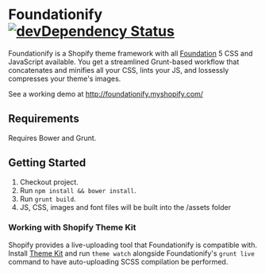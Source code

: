 # Foundationify [![devDependency Status](https://david-dm.org/lukebussey/foundationify/dev-status.svg)](https://david-dm.org/lukebussey/foundationify#info=devDependencies)


Foundationify is a Shopify theme framework with all [Foundation](http://foundation.zurb.com/) 5 CSS and JavaScript available. You get a streamlined Grunt-based workflow that concatenates and minifies all your CSS, lints your JS, and lossessly compresses your theme's images.

See a working demo at http://foundationify.myshopify.com/

## Requirements

Requires Bower and Grunt.

## Getting Started

1. Checkout project.
2. Run `npm install && bower install`.
3. Run `grunt build`.
4. JS, CSS, images and font files will be built into the /assets folder

### Working with Shopify Theme Kit

Shopify provides a live-uploading tool that Foundationify is compatible with. Install [Theme Kit](https://shopify.github.io/themekit/) and run `theme watch` alongside Foundationify's `grunt live` command to have auto-uploading SCSS compilation be performed.
